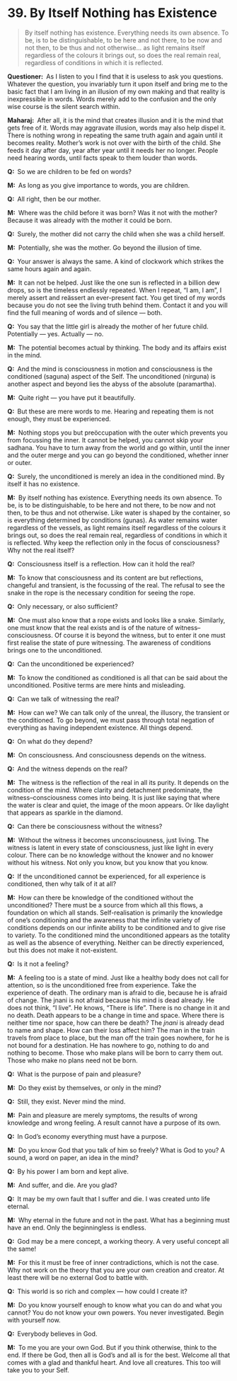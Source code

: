 # 39. By Itself Nothing has Existence

>By itself nothing has existence. Everything needs its own absence. To be, is to be distinguishable, to be here and not there, to be now and not then, to be thus and not otherwise… as light remains itself regardless of the colours it brings out, so does the real remain real, regardless of conditions in which it is reflected.

**Questioner:**&ensp;As I listen to you I find that it is useless to ask you questions. Whatever the question, you invariably turn it upon itself and bring me to the basic fact that I am living in an illusion of my own making and that reality is inexpressible in words. Words merely add to the confusion and the only wise course is the silent search within.

**Maharaj:**&ensp;After all, it is the mind that creates illusion and it is the mind that gets free of it. Words may aggravate illusion, words may also help dispel it. There is nothing wrong in repeating the same truth again and again until it becomes reality. Mother’s work is not over with the birth of the child. She feeds it day after day, year after year until it needs her no longer. People need hearing words, until facts speak to them louder than words.

**Q:**&ensp;So we are children to be fed on words?

**M:**&ensp;As long as you give importance to words, you are children.

**Q:**&ensp;All right, then be our mother.

**M:**&ensp;Where was the child before it was born? Was it not with the mother? Because it was already with the mother it could be born.

**Q:**&ensp;Surely, the mother did not carry the child when she was a child herself.

**M:**&ensp;Potentially, she was the mother. Go beyond the illusion of time.

**Q:**&ensp;Your answer is always the same. A kind of clockwork which strikes the same hours again and again.

**M:**&ensp;It can not be helped. Just like the one sun is reflected in a billion dew drops, so is the timeless endlessly repeated. When I repeat, “I am, I am”, I merely assert and reässert an ever-present fact. You get tired of my words because you do not see the living truth behind them. Contact it and you will find the full meaning of words and of silence — both.

**Q:**&ensp;You say that the little girl is already the mother of her future child. Potentially — yes. Actually — no.

**M:**&ensp;The potential becomes actual by thinking. The body and its affairs exist in the mind.

**Q:**&ensp;And the mind is consciousness in motion and consciousness is the conditioned (<span data-tippy-content="Manifested condition with the three <em>guna</em>s, qualities — <em>sattva</em>, <em>rajas</em> and <em>tamas</em>. The Supreme Absolute conceived of as possessing qualities like love, mercy etc., as distinguished from the undifferentiated Absolute of the <em>Advaita Vedanta</em>.">saguna</span>) aspect of the Self. The unconditioned (<span data-tippy-content="The unconditioned, without form, qualities or attributes.">nirguna</span>) is another aspect and beyond lies the abyss of the absolute (<span data-tippy-content="The sublime truth.">paramartha</span>).

**M:**&ensp;Quite right — you have put it beautifully.

**Q:**&ensp;But these are mere words to me. Hearing and repeating them is not enough, they must be experienced.

**M:**&ensp;Nothing stops you but preöccupation with the outer which prevents you from focussing the inner. It cannot be helped, you cannot skip your <span data-tippy-content="The practice which produces success, <em>siddhi</em>.">sadhana</span>. You have to turn away from the world and go within, until the inner and the outer merge and you can go beyond the conditioned, whether inner or outer.

**Q:**&ensp;Surely, the unconditioned is merely an idea in the conditioned mind. By itself it has no existence.

**M:**&ensp;By itself nothing has existence. Everything needs its own absence. To be, is to be distinguishable, to be here and not there, to be now and not then, to be thus and not otherwise. Like water is shaped by the container, so is everything determined by conditions (<span data-tippy-content="Attributes, qualities. In <em>Samkhya</em> philosophy the three attributes of the cosmic substance (<em>prakriti</em>) are: illuminating (<em>sattva</em>), activating (<em>rajas</em>) and restraining (<em>tamas</em>).">guna</span>s). As water remains water regardless of the vessels, as light remains itself regardless of the colours it brings out, so does the real remain real, regardless of conditions in which it is reflected. Why keep the reflection only in the focus of consciousness? Why not the real itself?

**Q:**&ensp;Consciousness itself is a reflection. How can it hold the real?

**M:**&ensp;To know that consciousness and its content are but reflections, changeful and transient, is the focussing of the real. The refusal to see the snake in the rope is the necessary condition for seeing the rope.

**Q:**&ensp;Only necessary, or also sufficient?

**M:**&ensp;One must also know that a rope exists and looks like a snake. Similarly, one must know that the real exists and is of the nature of witness–consciousness. Of course it is beyond the witness, but to enter it one must first realise the state of pure witnessing. The awareness of conditions brings one to the unconditioned.

**Q:**&ensp;Can the unconditioned be experienced?

**M:**&ensp;To know the conditioned as conditioned is all that can be said about the unconditioned. Positive terms are mere hints and misleading.

**Q:**&ensp;Can we talk of witnessing the real?

**M:**&ensp;How can we? We can talk only of the unreal, the illusory, the transient or the conditioned. To go beyond, we must pass through total negation of everything as having independent existence. All things depend.

**Q:**&ensp;On what do they depend?

**M:**&ensp;On consciousness. And consciousness depends on the witness.

**Q:**&ensp;And the witness depends on the real?

**M:**&ensp;The witness is the reflection of the real in all its purity. It depends on the condition of the mind. Where clarity and detachment predominate, the witness–consciousness comes into being. It is just like saying that where the water is clear and quiet, the image of the moon appears. Or like daylight that appears as sparkle in the diamond.

**Q:**&ensp;Can there be consciousness without the witness?

**M:**&ensp;Without the witness it becomes unconsciousness, just living. The witness is latent in every state of consciousness, just like light in every colour. There can be no knowledge without the knower and no knower without his witness. Not only you know, but you know that you know.

**Q:**&ensp;If the unconditioned cannot be experienced, for all experience is conditioned, then why talk of it at all?

**M:**&ensp;How can there be knowledge of the conditioned without the unconditioned? There must be a source from which all this flows, a foundation on which all stands. Self-realisation is primarily the knowledge of one’s conditioning and the awareness that the infinite variety of conditions depends on our infinite ability to be conditioned and to give rise to variety. To the conditioned mind the unconditioned appears as the totality as well as the absence of everything. Neither can be directly experienced, but this does not make it not-existent.

**Q:**&ensp;Is it not a feeling?

**M:**&ensp;A feeling too is a state of mind. Just like a healthy body does not call for attention, so is the unconditioned free from experience. Take the experience of death. The ordinary man is afraid to die, because he is afraid of change. The <span data-tippy-content="The knower, especially of the higher knowledge derived from meditation; “closely related to the knowledge of Brahman”.">jnani</span> is not afraid because his mind is dead already. He does not think, “I live”. He knows, “There is life”. There is no change in it and no death. Death appears to be a change in time and space. Where there is neither time nor space, how can there be death? The *jnani* is already dead to name and shape. How can their loss affect him? The man in the train travels from place to place, but the man off the train goes nowhere, for he is not bound for a destination. He has nowhere to go, nothing to do and nothing to become. Those who make plans will be born to carry them out. Those who make no plans need not be born.

**Q:**&ensp;What is the purpose of pain and pleasure?

**M:**&ensp;Do they exist by themselves, or only in the mind?

**Q:**&ensp;Still, they exist. Never mind the mind.

**M:**&ensp;Pain and pleasure are merely symptoms, the results of wrong knowledge and wrong feeling. A result cannot have a purpose of its own.

**Q:**&ensp;In God’s economy everything must have a purpose.

**M:**&ensp;Do you know God that you talk of him so freely? What is God to you? A sound, a word on paper, an idea in the mind?

**Q:**&ensp;By his power I am born and kept alive.

**M:**&ensp;And suffer, and die. Are you glad?

**Q:**&ensp;It may be my own fault that I suffer and die. I was created unto life eternal.

**M:**&ensp;Why eternal in the future and not in the past. What has a beginning must have an end. Only the beginningless is endless.

**Q:**&ensp;God may be a mere concept, a working theory. A very useful concept all the same!

**M:**&ensp;For this it must be free of inner contradictions, which is not the case. Why not work on the theory that you are your own creation and creator. At least there will be no external God to battle with.

**Q:**&ensp;This world is so rich and complex — how could I create it?

**M:**&ensp;Do you know yourself enough to know what you can do and what you cannot? You do not know your own powers. You never investigated. Begin with yourself now.

**Q:**&ensp;Everybody believes in God.

**M:**&ensp;To me you are your own God. But if you think otherwise, think to the end. If there be God, then all is God’s and all is for the best. Welcome all that comes with a glad and thankful heart. And love all creatures. This too will take you to your Self.

<script>
export default {
  props: ["slot-key"],
  mounted () {
    tippy("[data-tippy-content]", {allowHTML: true});
  }
}
</script>